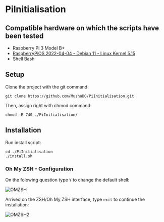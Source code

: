 # PiInitialisation
## Compatible hardware on which the scripts have been tested
* Raspberry Pi 3 Model B+
* [RaspberryPiOS 2022-04-04 - Debian 11 - Linux Kernel 5.15](https://downloads.raspberrypi.org/raspios_lite_armhf/images/raspios_lite_armhf-2022-04-07/2022-04-04-raspios-bullseye-armhf-lite.img.xz)
* Shell Bash
## Setup
Clone the project with the git command:
```
git clone https://github.com/MushuDG/PiInitialisation.git
```
Then, assign right with chmod command:
```
chmod -R 740 ./PiInitialisation/
```
## Installation
Run install script:
```
cd ./PiInitialisation
./install.sh
```

### Oh My ZSH - Configuration
On the folowing question type `Y` to change the default shell:

![OMZSH](https://github.com/MushuDG/PiInitialisation/blob/main/screenshots/OhMyZshConfig.png)

Arrived on the ZSH/Oh My ZSH interface, type `exit` to continue the installation:

![OMZSH2](https://github.com/MushuDG/PiInitialisation/blob/main/screenshots/OhMyZshConfig2.png)
